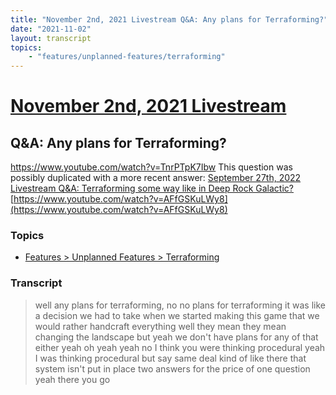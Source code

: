 ```yaml
---
title: "November 2nd, 2021 Livestream Q&A: Any plans for Terraforming?"
date: "2021-11-02"
layout: transcript
topics:
    - "features/unplanned-features/terraforming"
---
```

# [November 2nd, 2021 Livestream](../2021-11-02.md)
## Q&A: Any plans for Terraforming?
https://www.youtube.com/watch?v=TnrPTpK7Ibw
This question was possibly duplicated with a more recent answer: [September 27th, 2022 Livestream Q&A: Terraforming some way like in Deep Rock Galactic?](./yt-AFfGSKuLWy8.md) [https://www.youtube.com/watch?v=AFfGSKuLWy8](https://www.youtube.com/watch?v=AFfGSKuLWy8)


### Topics
* [Features > Unplanned Features > Terraforming](../topics/features/unplanned-features/terraforming.md)

### Transcript

> well any plans for terraforming, no no plans for terraforming it was like a decision we had to take when we started making this game that we would rather handcraft everything well they mean they mean changing the landscape but yeah we don't have plans for any of that either yeah oh yeah yeah no I think you were thinking procedural yeah I was thinking procedural but say same deal kind of like there that system isn't put in place two answers for the price of one question yeah there you go
